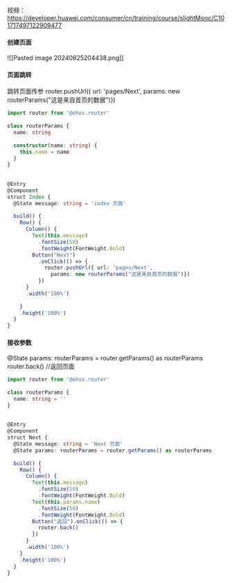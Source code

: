 视频：
https://developer.huawei.com/consumer/cn/training/course/slightMooc/C101717497122909477

#### 创建页面
![[Pasted image 20240825204438.png]]

#### 页面跳转

跳转页面传参
 router.pushUrl({ url: 'pages/Next',  params: new routerParams("这是来自首页的数据")})  

``` ts
import router from '@ohos.router'  
  
class routerParams {  
  name: string  
  
  constructor(name: string) {  
    this.name = name  
  }  
}  
  
  
@Entry  
@Component  
struct Index {  
  @State message: string = 'index 页面'  
  
  build() {  
    Row() {  
      Column() {  
        Text(this.message)  
          .fontSize(50)  
          .fontWeight(FontWeight.Bold)  
        Button("Next")  
          .onClick(() => {  
            router.pushUrl({ url: 'pages/Next',  
              params: new routerParams("这是来自首页的数据")})  
          })  
      }  
      .width('100%')  
  
    }  
    .height('100%')  
  }  
}
```

#### 接收参数
@State params: routerParams = router.getParams() as routerParams
router.back() //返回页面
```ts
import router from '@ohos.router'  
  
class routerParams {  
  name: string = ''  
}  
  
  
@Entry  
@Component  
struct Next {  
  @State message: string = 'Next 页面'  
  @State params: routerParams = router.getParams() as routerParams  
  
  build() {  
    Row() {  
      Column() {  
        Text(this.message)  
          .fontSize(50)  
          .fontWeight(FontWeight.Bold)  
        Text(this.params.name)  
          .fontSize(50)  
          .fontWeight(FontWeight.Bold)  
        Button("返回").onClick(() => {  
          router.back()  
        })  
      }  
      .width('100%')  
    }  
    .height('100%')  
  }  
}
```